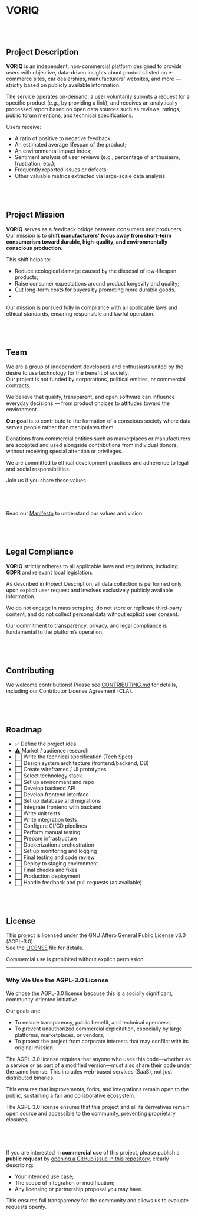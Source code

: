 # VORIQ
## &nbsp;

## Project Description

**VORIQ** is an independent, non-commercial platform designed to provide users with objective, data-driven insights about products listed on e-commerce sites, car dealerships, manufacturers' websites, and more — strictly based on publicly available information.

The service operates on-demand: a user voluntarily submits a request for a specific product (e.g., by providing a link), and receives an analytically processed report based on open data sources such as reviews, ratings, public forum mentions, and technical specifications.

Users receive:

* A ratio of positive to negative feedback;
* An estimated average lifespan of the product;
* An environmental impact index;
* Sentiment analysis of user reviews (e.g., percentage of enthusiasm, frustration, etc.);
* Frequently reported issues or defects;
* Other valuable metrics extracted via large-scale data analysis.

## &nbsp;

## Project Mission

**VORIQ** serves as a feedback bridge between consumers and producers.
Our mission is to **shift manufacturers' focus away from short-term consumerism toward durable, high-quality, and environmentally conscious production**.

This shift helps to:

* Reduce ecological damage caused by the disposal of low-lifespan products;
* Raise consumer expectations around product longevity and quality;
* Cut long-term costs for buyers by promoting more durable goods.
* 
Our mission is pursued fully in compliance with all applicable laws and ethical standards, ensuring responsible and lawful operation.

## &nbsp;

## Team

We are a group of independent developers and enthusiasts united by the desire to use technology for the benefit of society.  
Our project is not funded by corporations, political entities, or commercial contracts.

We believe that quality, transparent, and open software can influence everyday decisions — from product choices to attitudes toward the environment.

**Our goal** is to contribute to the formation of a conscious society where data serves people rather than manipulates them.

Donations from commercial entities such as marketplaces or manufacturers are accepted and used alongside contributions from individual donors, without receiving special attention or privileges.

We are committed to ethical development practices and adherence to legal and social responsibilities.

Join us if you share these values.

## &nbsp;

Read our [Manifesto](./MANIFESTO.md) to understand our values and vision.

## &nbsp;

## Legal Compliance
**VORIQ** strictly adheres to all applicable laws and regulations, including **GDPR** and relevant local legislation.

As described in Project Description, all data collection is performed only upon explicit user request and involves exclusively publicly available information.

We do not engage in mass scraping, do not store or replicate third-party content, and do not collect personal data without explicit user consent.

Our commitment to transparency, privacy, and legal compliance is fundamental to the platform’s operation.

## &nbsp;

## Contributing

We welcome contributions! Please see [CONTRIBUTING.md](./CONTRIBUTING.md) for details, including our Contributor License Agreement (CLA).

## &nbsp;

## Roadmap

- ✅ Define the project idea  
- ⚠️ Market / audience research  
- ⬜ Write the technical specification (Tech Spec)  
- ⬜ Design system architecture (frontend/backend, DB)  
- ⬜ Create wireframes / UI prototypes  
- ⬜ Select technology stack  
- ⬜ Set up environment and repo  
- ⬜ Develop backend API  
- ⬜ Develop frontend interface  
- ⬜ Set up database and migrations  
- ⬜ Integrate frontend with backend  
- ⬜ Write unit tests  
- ⬜ Write integration tests  
- ⬜ Configure CI/CD pipelines  
- ⬜ Perform manual testing  
- ⬜ Prepare infrastructure  
- ⬜ Dockerization / orchestration  
- ⬜ Set up monitoring and logging  
- ⬜ Final testing and code review  
- ⬜ Deploy to staging environment  
- ⬜ Final checks and fixes  
- ⬜ Production deployment  
- ⬜ Handle feedback and pull requests (as available)


## &nbsp;

## License

This project is licensed under the GNU Affero General Public License v3.0 (AGPL-3.0).  
See the [LICENSE](./LICENSE) file for details.

Commercial use is prohibited without explicit permission.

---

### Why We Use the AGPL-3.0 License

We chose the AGPL-3.0 license because this is a socially significant, community-oriented initiative.

Our goals are:

- To ensure transparency, public benefit, and technical openness;  
- To prevent unauthorized commercial exploitation, especially by large platforms, marketplaces, or vendors;  
- To protect the project from corporate interests that may conflict with its original mission.

The AGPL-3.0 license requires that anyone who uses this code—whether as a service or as part of a modified version—must also share their code under the same license. This includes web-based services (SaaS), not just distributed binaries.

This ensures that improvements, forks, and integrations remain open to the public, sustaining a fair and collaborative ecosystem.

The AGPL-3.0 license ensures that this project and all its derivatives remain open source and accessible to the community, preventing proprietary closures.

## &nbsp;

If you are interested in **commercial use** of this project, please publish a **public request** by [opening a GitHub issue in this repository](../../issues), clearly describing:

- Your intended use case;  
- The scope of integration or modification;  
- Any licensing or partnership proposal you may have.

This ensures full transparency for the community and allows us to evaluate requests openly.
